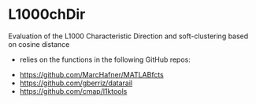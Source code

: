 # L1000chDir
Evaluation of the L1000 Characteristic Direction and soft-clustering based on cosine distance

* relies on the functions in the following GitHub repos:
- https://github.com/MarcHafner/MATLABfcts
- https://github.com/gberriz/datarail
- https://github.com/cmap/l1ktools
